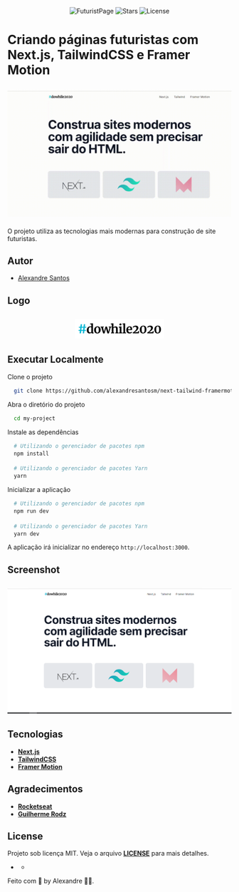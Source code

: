 <p align="center">
  <img src="https://img.shields.io/static/v1?label=Futurist Page&message=1.0&color=gray&labelColor=000000" alt="FuturistPage" />

  <img src="https://img.shields.io/github/stars/alexandresantosm/alura-imersao-react-alurakut?label=stars&message=MIT&color=gray&labelColor=000000" alt="Stars" />

  <img  src="https://img.shields.io/static/v1?label=license&message=MIT&color=gray&labelColor=000000" alt="License">
</p>

# Criando páginas futuristas com Next.js, TailwindCSS e Framer Motion

<h2 align="center">
  <img alt="FuturistPage Demo" src=".github/futurist-pages-demo.gif" />
</h2>

O projeto utiliza as tecnologias mais modernas para construção de site futuristas.

## Autor

- [Alexandre Santos](https://github.com/alexandresantosm)

## Logo

<h2 align="center">
  <img alt="FuturistPage Logo" src=".github/logo.svg" />
</h2>

## Executar Localmente

Clone o projeto

```bash
  git clone https://github.com/alexandresantosm/next-tailwind-framermotion.git
```

Abra o diretório do projeto

```bash
  cd my-project
```

Instale as dependências

```bash
  # Utilizando o gerenciador de pacotes npm
  npm install

  # Utilizando o gerenciador de pacotes Yarn
  yarn
```

Inicializar a aplicação

```bash
  # Utilizando o gerenciador de pacotes npm
  npm run dev

  # Utilizando o gerenciador de pacotes Yarn
  yarn dev
```

A aplicação irá inicializar no endereço `http://localhost:3000`.

## Screenshot

<h2 align="center">
  <img alt="FuturistPage Screenshot" src=".github/futurist-pages-screenshot.png" />
</h2>

## Tecnologias

- **[Next.js](https://nextjs.org/)**
- **[TailwindCSS](https://tailwindcss.com/)**
- **[Framer Motion](https://www.framer.com/motion/)**

## Agradecimentos

- **[Rocketseat](https://rocketseat.com.br/)**
- **[Guilherme Rodz](https://github.com/guilhermerodz/)**

## License

Projeto sob licença MIT. Veja o arquivo **[LICENSE](LICENSE.md)** para mais detalhes.

- -

Feito com 💜 by Alexandre 👋🏻.
